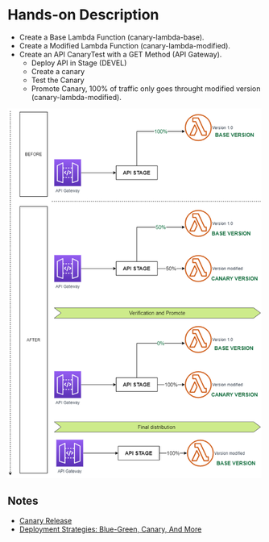 # Hands-on Description
- Create a Base Lambda Function (canary-lambda-base).
- Create a Modified Lambda Function (canary-lambda-modified).
- Create an API CanaryTest with a GET Method (API Gateway).
    - Deploy API in Stage (DEVEL)
    - Create a canary
    - Test the Canary
    - Promote Canary, 100% of traffic only goes throught modified version (canary-lambda-modified).

![Diagram](../diagrams/png_files/api_canary_deployment.png)

## Notes
- [Canary Release](https://martinfowler.com/bliki/CanaryRelease.html)
- [Deployment Strategies: Blue-Green, Canary, And More](https://harness.io/blog/blue-green-canary-deployment-strategies/)